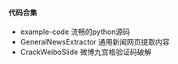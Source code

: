 #### 代码合集
* example-code   流畅的python源码
* GeneralNewsExtractor    通用新闻网页提取内容
* CrackWeiboSlide   微博九宫格验证码破解